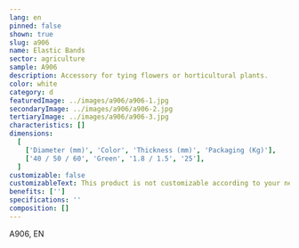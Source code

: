 ```yaml
---
lang: en
pinned: false
shown: true
slug: a906
name: Elastic Bands
sector: agriculture
sample: A906
description: Accessory for tying flowers or horticultural plants.
color: white
category: d
featuredImage: ../images/a906/a906-1.jpg
secondaryImage: ../images/a906/a906-2.jpg
tertiaryImage: ../images/a906/a906-3.jpg
characteristics: []
dimensions:
  [
    ['Diameter (mm)', 'Color', 'Thickness (mm)', 'Packaging (Kg)'],
    ['40 / 50 / 60', 'Green', '1.8 / 1.5', '25'],
  ]
customizable: false
customizableText: This product is not customizable according to your needs. Contact us for more information.
benefits: ['']
specifications: ''
composition: []
---
```


A906, EN

